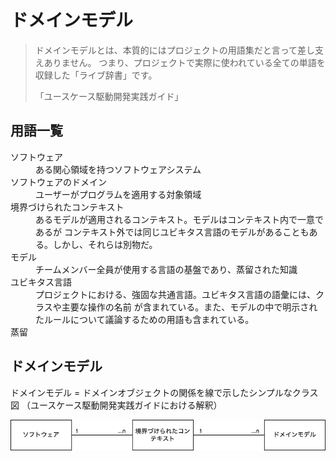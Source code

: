 # ドメインモデル

> ドメインモデルとは、本質的にはプロジェクトの用語集だと言って差し支えありません。
> つまり、プロジェクトで実際に使われている全ての単語を収録した「ライブ辞書」です。
>
> 「ユースケース駆動開発実践ガイド」

## 用語一覧

<dl>
<dt>ソフトウェア</dt>
<dd>ある関心領域を持つソフトウェアシステム</dd>
<dt>ソフトウェアのドメイン</dt>
<dd>ユーザーがプログラムを適用する対象領域</dd>
<dt>境界づけられたコンテキスト</dt>
<dd>
あるモデルが適用されるコンテキスト。モデルはコンテキスト内で一意であるが
コンテキスト外では同じユビキタス言語のモデルがあることもある。しかし、それらは別物だ。
</dd>
<dt>モデル</dt>
<dd>チームメンバー全員が使用する言語の基盤であり、蒸留された知識</dd>
<dt>ユビキタス言語</dt>
<dd>
プロジェクトにおける、強固な共通言語。ユビキタス言語の語彙には、クラスや主要な操作の名前
が含まれている。また、モデルの中で明示されたルールについて議論するための用語も含まれている。
</dd>
<dt>蒸留</dt>
<dd></dd>
</dl>


## ドメインモデル

ドメインモデル = ドメインオブジェクトの関係を線で示したシンプルなクラス図
（ユースケース駆動開発実践ガイドにおける解釈）

![ドメインモデル](domainmodel.png)